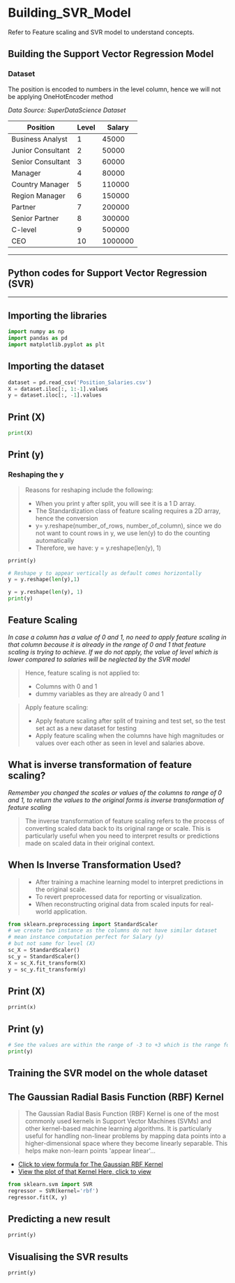 # Building_SVR_Model
Refer to Feature scaling and SVR model to understand concepts.

## Building the Support Vector Regression Model

### Dataset
The position is encoded to numbers in the level column, hence we will not be applying OneHotEncoder method

_Data Source: SuperDataScience Dataset_

|Position	|Level	|Salary|
|---------|-------|-------|
|Business Analyst|	1|	45000|
|Junior Consultant|	2	|50000|
|Senior Consultant|	3|	60000|
|Manager|	4	|80000|
|Country Manager	|5	|110000|
|Region Manager|	6	|150000|
|Partner|	7	|200000|
|Senior Partner|	8	|300000|
|C-level|	9	|500000|
|CEO|	10	|1000000|
---
## Python codes for Support Vector Regression (SVR)
---

## Importing the libraries
```python
import numpy as np
import pandas as pd
import matplotlib.pyplot as plt
```

## Importing the dataset
```python
dataset = pd.read_csv('Position_Salaries.csv')
X = dataset.iloc[:, 1:-1].values
y = dataset.iloc[:, -1].values
```

## Print (X)
```python
print(X)
```

## Print (y)
### Reshaping the y 
> Reasons for reshaping include the following:
> + When you print y after split, you will see it is a 1 D array.
> + The Standardization class of feature scaling requires a 2D array, hence the conversion
> + y= y.reshape(number_of_rows, number_of_column), since we do not want to count rows in y, we use len(y) to do the counting automatically
> + Therefore, we have: y = y.reshape(len(y), 1)
```python
prrint(y)

# Reshape y to appear vertically as default comes horizontally
y = y.reshape(len(y),1)
```

```python
y = y.reshape(len(y), 1)
print(y)
```

## Feature Scaling
_In case a column has a value of 0 and 1, no need to apply feature scaling in that column because it is already in the range of 0 and 1 that feature scaling is trying to achieve. If we do not apply, the value of level which is lower compared to salaries will be neglected by the SVR model_
> Hence, feature scaling is not applied to:
> + Columns with 0 and 1
> + dummy variables as they are already 0 and 1

> Apply feature scaling:
> + Apply feature scaling after split of training and test set, so the test set act as a new dataset for testing
> + Apply feature scaling when the columns have high magnitudes or values over each other as seen in level and salaries above.

## What is inverse transformation of feature scaling?
_Remember you changed the scales or values of the columns to range of 0 and 1, to return the values to the original forms is inverse transformation of feature scaling_
> The inverse transformation of feature scaling refers to the process of converting scaled data back to its original range or scale. This is particularly useful when you need to interpret results or predictions made on scaled data in their original context.

## When Is Inverse Transformation Used?
> + After training a machine learning model to interpret predictions in the original scale.
> + To revert preprocessed data for reporting or visualization.
> + When reconstructing original data from scaled inputs for real-world application.

```python
from sklearn.preprocessing import StandardScaler
# we create two instance as the columns do not have similar dataset
# mean instance computation perfect for Salary (y)
# but not same for level (X)
sc_X = StandardScaler()
sc_y = StandardScaler()
X = sc_X.fit_transform(X) 
y = sc_y.fit_transform(y)
```

## Print (X)
```python
prrint(x)
```

## Print (y)
```python
# See the values are within the range of -3 to +3 which is the range for Standardization
print(y)
```

## Training the SVR model on the whole dataset
## The Gaussian Radial Basis Function (RBF) Kernel
> The Gaussian Radial Basis Function (RBF) Kernel is one of the most commonly used kernels in Support Vector Machines (SVMs) and other kernel-based machine learning algorithms. It is particularly useful for handling non-linear problems by mapping data points into a higher-dimensional space where they become linearly separable.
> This helps make non-learn points 'appear linear'...
> 
+ [Click to view formula for The Gaussian RBF Kernel](https://ibb.co/znFHbXR)
+ [View the plot of that Kernel Here, click to view](https://ibb.co/2SZ85r7)
```python
from sklearn.svm import SVR
regressor = SVR(kernel='rbf')
regressor.fit(X, y)
```

## Predicting a new result
```python
prrint(y)
```

## Visualising the SVR results
```python
prrint(y)
```
